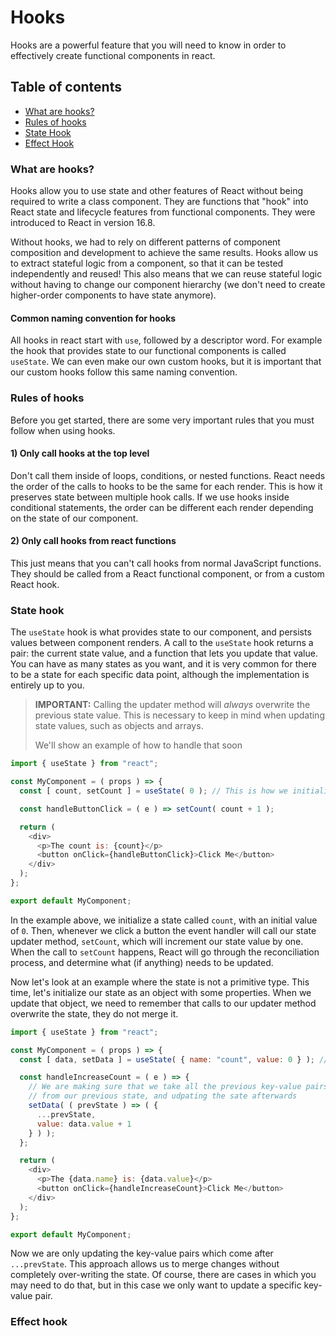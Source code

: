 # Hooks

Hooks are a powerful feature that you will need to know in order to effectively create functional components in react.

## Table of contents

* [What are hooks?](#what-are-hooks)
* [Rules of hooks](#rules-of-hooks)
* [State Hook](#state-hook)
* [Effect Hook](#effect-hook)

### <a name="what-are-hooks">What are hooks?</a>

Hooks allow you to use state and other features of React without being required to write a class component. They are
functions that "hook" into React state and lifecycle features from functional components. They were introduced to React
in version 16.8.

Without hooks, we had to rely on different patterns of component composition and development to achieve the same
results. Hooks allow us to extract stateful logic from a component, so that it can be tested independently and reused!
This also means that we can reuse stateful logic without having to change our component hierarchy (we don't need to
create higher-order components to have state anymore).

#### Common naming convention for hooks

All hooks in react start with `use`, followed by a descriptor word. For example the hook that provides state to our
functional components is called `useState`. We can even make our own custom hooks, but it is important that our custom
hooks follow this same naming convention.

### <a name="rules-of-hooks">Rules of hooks</a>

Before you get started, there are some very important rules that you must follow when using hooks.

#### 1) Only call hooks at the top level

Don't call them inside of loops, conditions, or nested functions. React needs the order of the calls to hooks to be the
same for each render. This is how it preserves state between multiple hook calls. If we use hooks inside conditional
statements, the order can be different each render depending on the state of our component.

#### 2) Only call hooks from react functions

This just means that you can't call hooks from normal JavaScript functions. They should be called from a React
functional component, or from a custom React hook.

### <a name="state-hook">State hook</a>

The `useState` hook is what provides state to our component, and persists values between component renders. A call to
the `useState` hook returns a pair: the current state value, and a function that lets you update that value. You can
have as many states as you want, and it is very common for there to be a state for each specific data point, although
the implementation is entirely up to you.

> **IMPORTANT:**
> Calling the updater method will *always* overwrite the previous state value. This is necessary to keep in mind when
> updating state values, such as objects and arrays.
>
> We'll show an example of how to handle that soon

```javascript
import { useState } from "react";

const MyComponent = ( props ) => {
  const [ count, setCount ] = useState( 0 ); // This is how we initialize a state

  const handleButtonClick = ( e ) => setCount( count + 1 );

  return (
    <div>
      <p>The count is: {count}</p>
      <button onClick={handleButtonClick}>Click Me</button>
    </div>
  );
};

export default MyComponent;
```

In the example above, we initialize a state called `count`, with an initial value of `0`. Then, whenever we click a
button the event handler will call our state updater method, `setCount`, which will increment our state value by one.
When the call to `setCount` happens, React will go through the reconciliation process, and determine what (if anything)
needs to be updated.

Now let's look at an example where the state is not a primitive type. This time, let's initialize our state as an object
with some properties. When we update that object, we need to remember that calls to our updater method overwrite the
state, they do not merge it.

```javascript
import { useState } from "react";

const MyComponent = ( props ) => {
  const [ data, setData ] = useState( { name: "count", value: 0 } ); // This is how we initialize a state

  const handleIncreaseCount = ( e ) => {
    // We are making sure that we take all the previous key-value pairs
    // from our previous state, and udpating the sate afterwards
    setData( ( prevState ) => ( {
      ...prevState,
      value: data.value + 1
    } ) );
  };

  return (
    <div>
      <p>The {data.name} is: {data.value}</p>
      <button onClick={handleIncreaseCount}>Click Me</button>
    </div>
  );
};

export default MyComponent;
```

Now we are only updating the key-value pairs which come after `...prevState`. This approach allows us to merge changes
without completely over-writing the state. Of course, there are cases in which you may need to do that, but in this case
we only want to update a specific key-value pair.

### <a name="state-hook">Effect hook</a>
